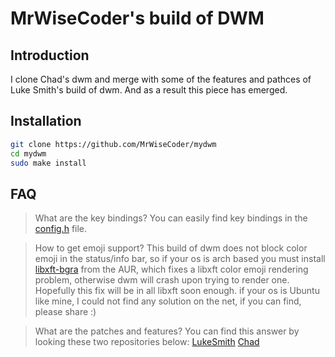 # MrWiseCoder's build of DWM

## Introduction
I clone Chad's dwm and merge with some of the features and pathces of Luke Smith's build of dwm. And as a result this piece has emerged.

## Installation

```bash
git clone https://github.com/MrWiseCoder/mydwm
cd mydwm
sudo make install
```

## FAQ

> What are the key bindings?
You can easily find key bindings in the [config.h](config.h) file.

> How to get emoji support?
This build of dwm does not block color emoji in the status/info bar, so if your os is arch based you must install [libxft-bgra](https://aur.archlinux.org/packages/libxft-bgra/) from the AUR, which fixes a libxft color emoji rendering problem, otherwise dwm will crash upon trying to render one. Hopefully this fix will be in all libxft soon enough.
if your os is Ubuntu like mine, I could not find any solution on the net, if you can find, please share :)

> What are the patches and features?
You can find this answer by looking these two repositories below:
[LukeSmith](https://github.com/LukeSmithxyz/dwm)
[Chad](https://github.com/siduck/chadwm.git)
